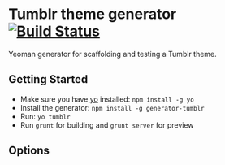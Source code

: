 # Tumblr theme generator [![Build Status](https://secure.travis-ci.org/jonathanmoore/generator-tumblr.png?branch=master)](http://travis-ci.org/jonathanmoore/generator-tumblr)

Yeoman generator for scaffolding and testing a Tumblr theme.


## Getting Started

- Make sure you have [yo](https://github.com/yeoman/yo) installed: `npm install -g yo`
- Install the generator: `npm install -g generator-tumblr`
- Run: `yo tumblr`
- Run `grunt` for building and `grunt server` for preview


## Options

